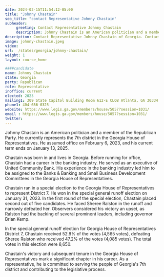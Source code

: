 ```yaml
---
date: 2024-02-15T11:54:12-05:00
title: "Johnny Chastain"
seo_title: "contact Representative Johnny Chastain"
subheader:
     greeting: Contact Representative Johnny Chastain
     description: Johnny Chastain is an American politician and a member of the Republican Party. He currently represents the 7th district in the Georgia House of Representatives. He assumed office on February 6, 2023, and his current term ends on January 13, 2025.
description: Contact Representative Johnny Chastain of Georgia. Contact information for Johnny Chastain includes email address, phone number, and mailing address.
image: johnny-chastain.jpeg
video:
url:  /states/georgia/johnny-chastain/
weight: 1
layout: course_home

####candidate
name: Johnny Chastain
state: Georgia
party: Republican
role: Representative
inoffice: current
elected: 2023
mailing1: 309 State Capitol Building Room 612-E CLOB Atlanta, GA 30334
phone1: 404-656-0325
website: https://www.legis.ga.gov/members/house/5057?session=1031/
email : https://www.legis.ga.gov/members/house/5057?session=1031/
twitter:
---
```


Johnny Chastain is an American politician and a member of the Republican Party. He currently represents the 7th district in the Georgia House of Representatives. He assumed office on February 6, 2023, and his current term ends on January 13, 2025.

Chastain was born in and lives in Georgia. Before running for office, Chastain had a career in the banking industry. He served as an executive of United Community Bank. His experience in the banking industry led him to be assigned to the Banks & Banking and Small Business Development Committees in the Georgia House of Representatives.

Chastain ran in a special election to the Georgia House of Representatives to represent District 7. He won in the special general runoff election on January 31, 2023. In the first round of the special election, Chastain placed second out of five candidates. He faced Sheree Ralston in the runoff and narrowly defeated her. Observers considered his victory an upset, as Ralston had the backing of several prominent leaders, including governor Brian Kemp.

In the special general runoff election for Georgia House of Representatives District 7, Chastain received 52.8% of the votes (4,565 votes), defeating Sheree Ralston who received 47.2% of the votes (4,085 votes). The total votes in this election were 8,650.

Chastain's victory and subsequent tenure in the Georgia House of Representatives mark a significant chapter in his career. As a representative, he is committed to serving the people of Georgia's 7th district and contributing to the legislative process.
